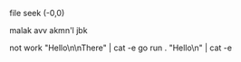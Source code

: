 file seek (-0,0)

malak avv
akmn'l
jbk


not work 
"Hello\n\nThere" | cat -e
go run . "Hello\n" | cat -e